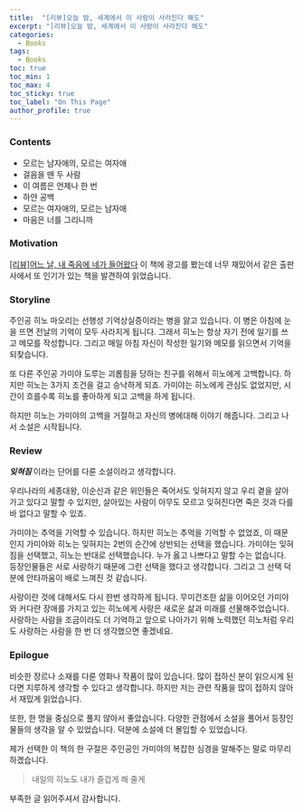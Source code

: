 ```yaml
---
title:  "[리뷰]오늘 밤, 세계에서 이 사랑이 사라진다 해도"
excerpt: "[리뷰]오늘 밤, 세계에서 이 사랑이 사라진다 해도"
categories:
  - Books
tags:
  - Books
toc: true
toc_min: 1
toc_max: 4
toc_sticky: true
toc_label: "On This Page"
author_profile: true
---
```


### Contents

* 모르는 남자애의, 모르는 여자애
* 걸음을 뗀 두 사람
* 이 여름은 언제나 한 번
* 하얀 공백
* 모르는 여자애의, 모르는 남자애
* 마음은 너를 그리니까

### Motivation

[[리뷰]어느 날, 내 죽음에 네가 들어왔다](/books/books-onedayyoucameintomydeath) 이 책에 광고를 봤는데 너무 재밌어서 같은 출판사에서 또 인기가 있는 책을 발견하여 읽었습니다.

### Storyline

주인공 히노 마오리는 선행성 기억상실증이라는 병을 앓고 있습니다. 이 병은 아침에 눈을 뜨면 전날의 기억이 모두 사라지게 됩니다. 그래서 히노는 항상 자기 전에 일기를 쓰고 메모를 작성합니다. 그리고 매일 아침 자신이 작성한 일기와 메모를 읽으면서 기억을 되찾습니다.

또 다른 주인공 가미야 도루는 괴롭힘을 당하는 친구를 위해서 히노에게 고백합니다. 하지만 히노는 3가지 조건을 걸고 승낙하게 되죠. 가미야는 히노에게 관심도 없었지만, 시간이 흐를수록 히노를 좋아하게 되고 고백을 하게 됩니다.

하지만 히노는 가미야의 고백을 거절하고 자신의 병에대해 이야기 해줍니다. 그리고 나서 소설은 시작됩니다.

### Review

***잊혀짐*** 이라는 단어를 다룬 소설이라고 생각합니다.

우리나라의 세종대왕, 이순신과 같은 위인들은 죽어서도 잊혀지지 않고 우리 곁을 살아가고 있다고 말할 수 있지만, 살아있는 사람이 아무도 모르고 잊혀진다면 죽은 것과 다를 바 없다고 말할 수 있죠.

가미야는 추억을 기억할 수 있습니다. 하지만 히노는 추억을 기억할 수 없었죠, 이 때문인지 가미야와 히노는 잊혀지는 2번의 순간에 상반되는 선택을 했습니다. 가미야는 잊혀짐을 선택했고, 히노는 반대로 선택했습니다. 누가 옳고 나쁘다고 말할 수는 없습니다. 등장인물들은 서로 사랑하기 때문에 그런 선택을 했다고 생각합니다. 그리고 그 선택 덕분에 안타까움이 배로 느껴진 것 같습니다.

사랑이란 것에 대해서도 다시 한번 생각하게 됩니다. 무미건조한 삶을 이어오던 가미야와 커다란 장애를 가지고 있는 히노에게 사랑은 새로운 삶과 미래를 선물해주었습니다. 사랑하는 사람을 조금이라도 더 기억하고 앞으로 나아가기 위해 노력했던 히노처럼 우리도 사랑하는 사람을 한 번 더 생각했으면 좋겠네요.

### Epilogue

비슷한 장르나 소재를 다룬 영화나 작품이 많이 있습니다. 많이 접하신 분이 읽으시게 된다면 지루하게 생각할 수 있다고 생각합니다. 하지만 저는 관련 작품을 많이 접하지 않아서 재밌게 읽었습니다.

또한, 한 명을 중심으로 풀지 않아서 좋았습니다. 다양한 관점에서 소설을 풀어서 등장인물들의 생각을 알 수 있었습니다. 덕분에 소설에 더 몰입할 수 있었습니다.

제가 선택한 이 책의 한 구절은 주인공인 가미야의 복잡한 심경을 말해주는 말로 마무리하겠습니다.

> 내일의 히노도 내가 즐겁게 해 줄게

부족한 글 읽어주셔서 감사합니다.